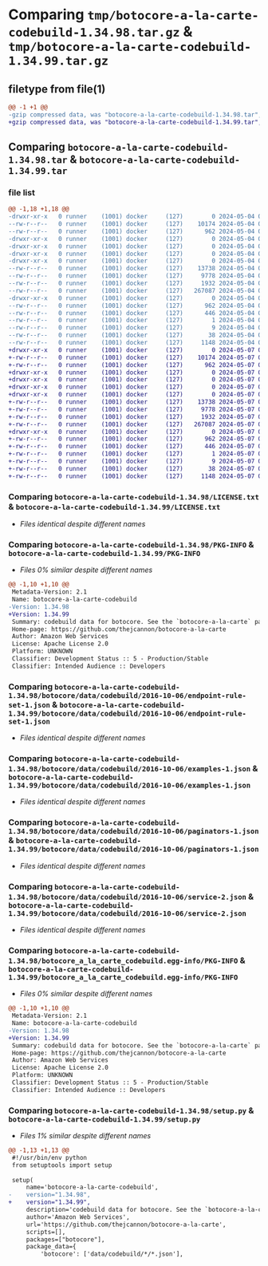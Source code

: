 # Comparing `tmp/botocore-a-la-carte-codebuild-1.34.98.tar.gz` & `tmp/botocore-a-la-carte-codebuild-1.34.99.tar.gz`

## filetype from file(1)

```diff
@@ -1 +1 @@
-gzip compressed data, was "botocore-a-la-carte-codebuild-1.34.98.tar", last modified: Sat May  4 01:01:21 2024, max compression
+gzip compressed data, was "botocore-a-la-carte-codebuild-1.34.99.tar", last modified: Tue May  7 01:02:23 2024, max compression
```

## Comparing `botocore-a-la-carte-codebuild-1.34.98.tar` & `botocore-a-la-carte-codebuild-1.34.99.tar`

### file list

```diff
@@ -1,18 +1,18 @@
-drwxr-xr-x   0 runner    (1001) docker     (127)        0 2024-05-04 01:01:21.634095 botocore-a-la-carte-codebuild-1.34.98/
--rw-r--r--   0 runner    (1001) docker     (127)    10174 2024-05-04 01:01:21.000000 botocore-a-la-carte-codebuild-1.34.98/LICENSE.txt
--rw-r--r--   0 runner    (1001) docker     (127)      962 2024-05-04 01:01:21.634095 botocore-a-la-carte-codebuild-1.34.98/PKG-INFO
-drwxr-xr-x   0 runner    (1001) docker     (127)        0 2024-05-04 01:01:21.634095 botocore-a-la-carte-codebuild-1.34.98/botocore/
-drwxr-xr-x   0 runner    (1001) docker     (127)        0 2024-05-04 01:01:21.634095 botocore-a-la-carte-codebuild-1.34.98/botocore/data/
-drwxr-xr-x   0 runner    (1001) docker     (127)        0 2024-05-04 01:01:21.634095 botocore-a-la-carte-codebuild-1.34.98/botocore/data/codebuild/
-drwxr-xr-x   0 runner    (1001) docker     (127)        0 2024-05-04 01:01:21.634095 botocore-a-la-carte-codebuild-1.34.98/botocore/data/codebuild/2016-10-06/
--rw-r--r--   0 runner    (1001) docker     (127)    13738 2024-05-04 01:01:11.000000 botocore-a-la-carte-codebuild-1.34.98/botocore/data/codebuild/2016-10-06/endpoint-rule-set-1.json
--rw-r--r--   0 runner    (1001) docker     (127)     9778 2024-05-04 01:01:11.000000 botocore-a-la-carte-codebuild-1.34.98/botocore/data/codebuild/2016-10-06/examples-1.json
--rw-r--r--   0 runner    (1001) docker     (127)     1932 2024-05-04 01:01:11.000000 botocore-a-la-carte-codebuild-1.34.98/botocore/data/codebuild/2016-10-06/paginators-1.json
--rw-r--r--   0 runner    (1001) docker     (127)   267087 2024-05-04 01:01:11.000000 botocore-a-la-carte-codebuild-1.34.98/botocore/data/codebuild/2016-10-06/service-2.json
-drwxr-xr-x   0 runner    (1001) docker     (127)        0 2024-05-04 01:01:21.634095 botocore-a-la-carte-codebuild-1.34.98/botocore_a_la_carte_codebuild.egg-info/
--rw-r--r--   0 runner    (1001) docker     (127)      962 2024-05-04 01:01:21.000000 botocore-a-la-carte-codebuild-1.34.98/botocore_a_la_carte_codebuild.egg-info/PKG-INFO
--rw-r--r--   0 runner    (1001) docker     (127)      446 2024-05-04 01:01:21.000000 botocore-a-la-carte-codebuild-1.34.98/botocore_a_la_carte_codebuild.egg-info/SOURCES.txt
--rw-r--r--   0 runner    (1001) docker     (127)        1 2024-05-04 01:01:21.000000 botocore-a-la-carte-codebuild-1.34.98/botocore_a_la_carte_codebuild.egg-info/dependency_links.txt
--rw-r--r--   0 runner    (1001) docker     (127)        9 2024-05-04 01:01:21.000000 botocore-a-la-carte-codebuild-1.34.98/botocore_a_la_carte_codebuild.egg-info/top_level.txt
--rw-r--r--   0 runner    (1001) docker     (127)       38 2024-05-04 01:01:21.634095 botocore-a-la-carte-codebuild-1.34.98/setup.cfg
--rw-r--r--   0 runner    (1001) docker     (127)     1148 2024-05-04 01:01:21.000000 botocore-a-la-carte-codebuild-1.34.98/setup.py
+drwxr-xr-x   0 runner    (1001) docker     (127)        0 2024-05-07 01:02:23.700102 botocore-a-la-carte-codebuild-1.34.99/
+-rw-r--r--   0 runner    (1001) docker     (127)    10174 2024-05-07 01:02:23.000000 botocore-a-la-carte-codebuild-1.34.99/LICENSE.txt
+-rw-r--r--   0 runner    (1001) docker     (127)      962 2024-05-07 01:02:23.700102 botocore-a-la-carte-codebuild-1.34.99/PKG-INFO
+drwxr-xr-x   0 runner    (1001) docker     (127)        0 2024-05-07 01:02:23.700102 botocore-a-la-carte-codebuild-1.34.99/botocore/
+drwxr-xr-x   0 runner    (1001) docker     (127)        0 2024-05-07 01:02:23.700102 botocore-a-la-carte-codebuild-1.34.99/botocore/data/
+drwxr-xr-x   0 runner    (1001) docker     (127)        0 2024-05-07 01:02:23.700102 botocore-a-la-carte-codebuild-1.34.99/botocore/data/codebuild/
+drwxr-xr-x   0 runner    (1001) docker     (127)        0 2024-05-07 01:02:23.700102 botocore-a-la-carte-codebuild-1.34.99/botocore/data/codebuild/2016-10-06/
+-rw-r--r--   0 runner    (1001) docker     (127)    13738 2024-05-07 01:02:10.000000 botocore-a-la-carte-codebuild-1.34.99/botocore/data/codebuild/2016-10-06/endpoint-rule-set-1.json
+-rw-r--r--   0 runner    (1001) docker     (127)     9778 2024-05-07 01:02:10.000000 botocore-a-la-carte-codebuild-1.34.99/botocore/data/codebuild/2016-10-06/examples-1.json
+-rw-r--r--   0 runner    (1001) docker     (127)     1932 2024-05-07 01:02:10.000000 botocore-a-la-carte-codebuild-1.34.99/botocore/data/codebuild/2016-10-06/paginators-1.json
+-rw-r--r--   0 runner    (1001) docker     (127)   267087 2024-05-07 01:02:10.000000 botocore-a-la-carte-codebuild-1.34.99/botocore/data/codebuild/2016-10-06/service-2.json
+drwxr-xr-x   0 runner    (1001) docker     (127)        0 2024-05-07 01:02:23.700102 botocore-a-la-carte-codebuild-1.34.99/botocore_a_la_carte_codebuild.egg-info/
+-rw-r--r--   0 runner    (1001) docker     (127)      962 2024-05-07 01:02:23.000000 botocore-a-la-carte-codebuild-1.34.99/botocore_a_la_carte_codebuild.egg-info/PKG-INFO
+-rw-r--r--   0 runner    (1001) docker     (127)      446 2024-05-07 01:02:23.000000 botocore-a-la-carte-codebuild-1.34.99/botocore_a_la_carte_codebuild.egg-info/SOURCES.txt
+-rw-r--r--   0 runner    (1001) docker     (127)        1 2024-05-07 01:02:23.000000 botocore-a-la-carte-codebuild-1.34.99/botocore_a_la_carte_codebuild.egg-info/dependency_links.txt
+-rw-r--r--   0 runner    (1001) docker     (127)        9 2024-05-07 01:02:23.000000 botocore-a-la-carte-codebuild-1.34.99/botocore_a_la_carte_codebuild.egg-info/top_level.txt
+-rw-r--r--   0 runner    (1001) docker     (127)       38 2024-05-07 01:02:23.700102 botocore-a-la-carte-codebuild-1.34.99/setup.cfg
+-rw-r--r--   0 runner    (1001) docker     (127)     1148 2024-05-07 01:02:23.000000 botocore-a-la-carte-codebuild-1.34.99/setup.py
```

### Comparing `botocore-a-la-carte-codebuild-1.34.98/LICENSE.txt` & `botocore-a-la-carte-codebuild-1.34.99/LICENSE.txt`

 * *Files identical despite different names*

### Comparing `botocore-a-la-carte-codebuild-1.34.98/PKG-INFO` & `botocore-a-la-carte-codebuild-1.34.99/PKG-INFO`

 * *Files 0% similar despite different names*

```diff
@@ -1,10 +1,10 @@
 Metadata-Version: 2.1
 Name: botocore-a-la-carte-codebuild
-Version: 1.34.98
+Version: 1.34.99
 Summary: codebuild data for botocore. See the `botocore-a-la-carte` package for more info.
 Home-page: https://github.com/thejcannon/botocore-a-la-carte
 Author: Amazon Web Services
 License: Apache License 2.0
 Platform: UNKNOWN
 Classifier: Development Status :: 5 - Production/Stable
 Classifier: Intended Audience :: Developers
```

### Comparing `botocore-a-la-carte-codebuild-1.34.98/botocore/data/codebuild/2016-10-06/endpoint-rule-set-1.json` & `botocore-a-la-carte-codebuild-1.34.99/botocore/data/codebuild/2016-10-06/endpoint-rule-set-1.json`

 * *Files identical despite different names*

### Comparing `botocore-a-la-carte-codebuild-1.34.98/botocore/data/codebuild/2016-10-06/examples-1.json` & `botocore-a-la-carte-codebuild-1.34.99/botocore/data/codebuild/2016-10-06/examples-1.json`

 * *Files identical despite different names*

### Comparing `botocore-a-la-carte-codebuild-1.34.98/botocore/data/codebuild/2016-10-06/paginators-1.json` & `botocore-a-la-carte-codebuild-1.34.99/botocore/data/codebuild/2016-10-06/paginators-1.json`

 * *Files identical despite different names*

### Comparing `botocore-a-la-carte-codebuild-1.34.98/botocore/data/codebuild/2016-10-06/service-2.json` & `botocore-a-la-carte-codebuild-1.34.99/botocore/data/codebuild/2016-10-06/service-2.json`

 * *Files identical despite different names*

### Comparing `botocore-a-la-carte-codebuild-1.34.98/botocore_a_la_carte_codebuild.egg-info/PKG-INFO` & `botocore-a-la-carte-codebuild-1.34.99/botocore_a_la_carte_codebuild.egg-info/PKG-INFO`

 * *Files 0% similar despite different names*

```diff
@@ -1,10 +1,10 @@
 Metadata-Version: 2.1
 Name: botocore-a-la-carte-codebuild
-Version: 1.34.98
+Version: 1.34.99
 Summary: codebuild data for botocore. See the `botocore-a-la-carte` package for more info.
 Home-page: https://github.com/thejcannon/botocore-a-la-carte
 Author: Amazon Web Services
 License: Apache License 2.0
 Platform: UNKNOWN
 Classifier: Development Status :: 5 - Production/Stable
 Classifier: Intended Audience :: Developers
```

### Comparing `botocore-a-la-carte-codebuild-1.34.98/setup.py` & `botocore-a-la-carte-codebuild-1.34.99/setup.py`

 * *Files 1% similar despite different names*

```diff
@@ -1,13 +1,13 @@
 #!/usr/bin/env python
 from setuptools import setup
 
 setup(
     name='botocore-a-la-carte-codebuild',
-    version="1.34.98",
+    version="1.34.99",
     description='codebuild data for botocore. See the `botocore-a-la-carte` package for more info.',
     author='Amazon Web Services',
     url='https://github.com/thejcannon/botocore-a-la-carte',
     scripts=[],
     packages=["botocore"],
     package_data={
         'botocore': ['data/codebuild/*/*.json'],
```

